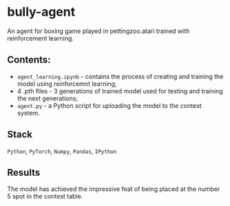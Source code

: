 # bully-agent
An agent for boxing game played in pettingzoo.atari trained with reinforcement learning.

## Contents:
- `agent_learning.ipynb` - contains the process of creating and training the model using reinforcemnt learning;
- 4 .pth files - 3 generations of trained model used for testing and training the next generations;
- `agent.py` - a Python script for uploading the model to the contest system.

## Stack
`Python`, `PyTorch`, `Numpy`, `Pandas`, `IPython`

## Results
The model has achieved the impressive feat of being placed at the number 5 spot in the contest table.
